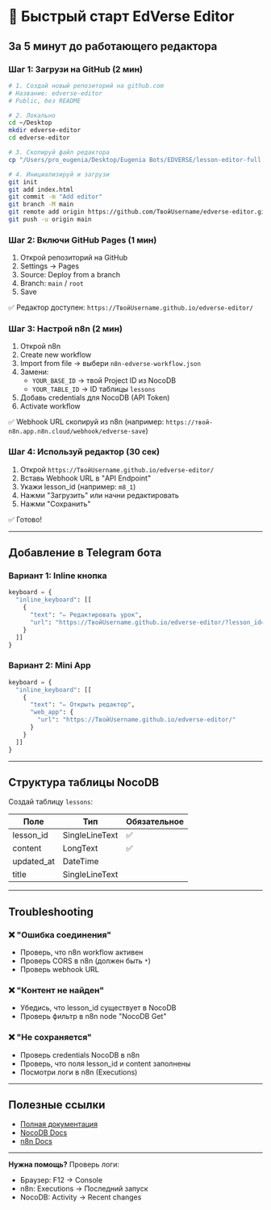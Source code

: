 # 🚀 Быстрый старт EdVerse Editor

## За 5 минут до работающего редактора

### Шаг 1: Загрузи на GitHub (2 мин)

```bash
# 1. Создай новый репозиторий на github.com
# Название: edverse-editor
# Public, без README

# 2. Локально
cd ~/Desktop
mkdir edverse-editor
cd edverse-editor

# 3. Скопируй файл редактора
cp "/Users/pro_eugenia/Desktop/Eugenia Bots/EDVERSE/lesson-editor-full.html" index.html

# 4. Инициализируй и загрузи
git init
git add index.html
git commit -m "Add editor"
git branch -M main
git remote add origin https://github.com/ТвойUsername/edverse-editor.git
git push -u origin main
```

### Шаг 2: Включи GitHub Pages (1 мин)

1. Открой репозиторий на GitHub
2. Settings → Pages
3. Source: Deploy from a branch
4. Branch: `main` / `root`
5. Save

✅ Редактор доступен: `https://ТвойUsername.github.io/edverse-editor/`

### Шаг 3: Настрой n8n (2 мин)

1. Открой n8n
2. Create new workflow
3. Import from file → выбери `n8n-edverse-workflow.json`
4. Замени:
   - `YOUR_BASE_ID` → твой Project ID из NocoDB
   - `YOUR_TABLE_ID` → ID таблицы `lessons`
5. Добавь credentials для NocoDB (API Token)
6. Activate workflow

✅ Webhook URL скопируй из n8n (например: `https://твой-n8n.app.n8n.cloud/webhook/edverse-save`)

### Шаг 4: Используй редактор (30 сек)

1. Открой `https://ТвойUsername.github.io/edverse-editor/`
2. Вставь Webhook URL в "API Endpoint"
3. Укажи lesson_id (например: `m8_1`)
4. Нажми "Загрузить" или начни редактировать
5. Нажми "Сохранить"

✅ Готово!

---

## Добавление в Telegram бота

### Вариант 1: Inline кнопка

```python
keyboard = {
  "inline_keyboard": [[
    {
      "text": "✏️ Редактировать урок",
      "url": "https://ТвойUsername.github.io/edverse-editor/?lesson_id=m8_1"
    }
  ]]
}
```

### Вариант 2: Mini App

```python
keyboard = {
  "inline_keyboard": [[
    {
      "text": "✏️ Открыть редактор",
      "web_app": {
        "url": "https://ТвойUsername.github.io/edverse-editor/"
      }
    }
  ]]
}
```

---

## Структура таблицы NocoDB

Создай таблицу `lessons`:

| Поле | Тип | Обязательное |
|------|-----|--------------|
| lesson_id | SingleLineText | ✅ |
| content | LongText | ✅ |
| updated_at | DateTime |  |
| title | SingleLineText |  |

---

## Troubleshooting

### ❌ "Ошибка соединения"
- Проверь, что n8n workflow активен
- Проверь CORS в n8n (должен быть `*`)
- Проверь webhook URL

### ❌ "Контент не найден"
- Убедись, что lesson_id существует в NocoDB
- Проверь фильтр в n8n node "NocoDB Get"

### ❌ "Не сохраняется"
- Проверь credentials NocoDB в n8n
- Проверь, что поля lesson_id и content заполнены
- Посмотри логи в n8n (Executions)

---

## Полезные ссылки

- [Полная документация](./EDITOR-README.md)
- [NocoDB Docs](https://docs.nocodb.com/)
- [n8n Docs](https://docs.n8n.io/)

---

**Нужна помощь?** Проверь логи:
- Браузер: F12 → Console
- n8n: Executions → Последний запуск
- NocoDB: Activity → Recent changes

